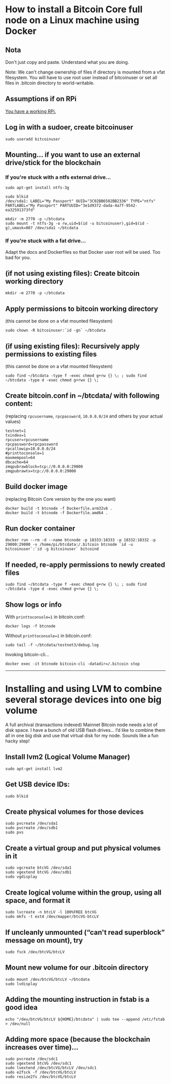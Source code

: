 
# How to install a Bitcoin Core full node on a Linux machine using Docker

## Nota

Don't just copy and paste.  Understand what you are doing.

Note: We can't change ownership of files if directory is mounted from a vfat filesystem.  You will have to use root user instead of bitcoinuser or set all files in .bitcoin directory to world-writable.

## Assumptions if on RPi

[You have a working RPi.](../README-RPi.md)

## Log in with a sudoer, create bitcoinuser

```shell
sudo useradd bitcoinuser
```

## Mounting... if you want to use an external drive/stick for the blockchain

### If you're stuck with a ntfs external drive...

```shell
sudo apt-get install ntfs-3g
```

```shell
sudo blkid
/dev/sda1: LABEL="My Passport" UUID="3C02BB6502BB2336" TYPE="ntfs" PARTLABEL="My Passport" PARTUUID="3e1d9372-dada-4a7f-9542-ea32591373fd"
```

```shell
mkdir -m 2770 -p ~/btcdata
sudo mount -t ntfs-3g -o rw,uid=$(id -u bitcoinuser),gid=$(id -g),umask=007 /dev/sda1 ~/btcdata
```

### If you're stuck with a fat drive...

Adapt the docs and Dockerfiles so that Docker user root will be used.  Too bad for you.

## (if not using existing files): Create bitcoin working directory

```shell
mkdir -m 2770 -p ~/btcdata
```

## Apply permissions to bitcoin working directory
(this cannot be done on a vfat mounted filesystem)

```shell
sudo chown -R bitcoinuser:`id -gn` ~/btcdata
```

## (if using existing files): Recursively apply permissions to existing files
(this cannot be done on a vfat mounted filesystem)

```shell
sudo find ~/btcdata -type f -exec chmod g+rw {} \; ; sudo find ~/btcdata -type d -exec chmod g+rwx {} \;
```

## Create bitcoin.conf in ~/btcdata/ with following content:
(replacing `rpcusername`, `rpcpassword`, `10.0.0.0/24` and others by your actual values)

```properties
testnet=1
txindex=1
rpcuser=rpcusername
rpcpassword=rpcpassword
rpcallowip=10.0.0.0/24
#printtoconsole=1
maxmempool=64
dbcache=64
zmqpubrawblock=tcp://0.0.0.0:29000
zmqpubrawtx=tcp://0.0.0.0:29000
```

## Build docker image
(replacing Bitcoin Core version by the one you want)

```shell
docker build -t btcnode -f Dockerfile.arm32v6 .
docker build -t btcnode -f Dockerfile.amd64 .
```

## Run docker container

```shell
docker run --rm -d --name btcnode -p 18333:18333 -p 18332:18332 -p 29000:29000 -v /home/pi/btcdata:/.bitcoin btcnode `id -u bitcoinuser`:`id -g bitcoinuser` bitcoind
```

## If needed, re-apply permissions to newly created files

```shell
sudo find ~/btcdata -type f -exec chmod g+rw {} \; ; sudo find ~/btcdata -type d -exec chmod g+rwx {} \;
```

## Show logs or info

With `printtoconsole=1` in bitcoin.conf:

```shell
docker logs -f btcnode
```

Without `printtoconsole=1` in bitcoin.conf:

```shell
sudo tail -f ~/btcdata/testnet3/debug.log
```

Invoking bitcoin-cli…

```shell
docker exec -it btcnode bitcoin-cli -datadir=/.bitcoin stop
```

---

# Installing and using LVM to combine several storage devices into one big volume

A full archival (transactions indexed) Mainnet Bitcoin node needs a lot of disk space.  I have a bunch of old USB flash drives… I’d like to combine them all in one big disk and use that virtual disk for my node.  Sounds like a fun hacky step!

## Install lvm2 (Logical Volume Manager)

```shell
sudo apt-get install lvm2
```

## Get USB device IDs:

```shell
sudo blkid
```

## Create physical volumes for those devices

```shell
sudo pvcreate /dev/sda1
sudo pvcreate /dev/sdb1
sudo pvs
```

## Create a virtual group and put physical volumes in it

```shell
sudo vgcreate btcVG /dev/sda1
sudo vgextend btcVG /dev/sdb1
sudo vgdisplay
```

## Create logical volume within the group, using all space, and format it

```shell
sudo lvcreate -n btcLV -l 100%FREE btcVG
sudo mkfs -t ext4 /dev/mapper/btcVG-btcLV
```

## If uncleanly unmounted (“can't read superblock” message on mount), try

```shell
sudo fsck /dev/btcVG/btcLV
```

## Mount new volume for our .bitcoin directory

```shell
sudo mount /dev/btcVG/btcLV ~/btcdata
sudo lvdisplay
```

## Adding the mounting instruction in fstab is a good idea

```shell
echo "/dev/btcVG/btcLV ${HOME}/btcdata" | sudo tee --append /etc/fstab > /dev/null
```

## Adding more space (because the blockchain increases over time)...

```shell
sudo pvcreate /dev/sdc1
sudo vgextend btcVG /dev/sdc1
sudo lvextend /dev/btcVG/btcLV /dev/sdc1
sudo e2fsck -f /dev/btcVG/btcLV
sudo resize2fs /dev/btcVG/btcLV
```
